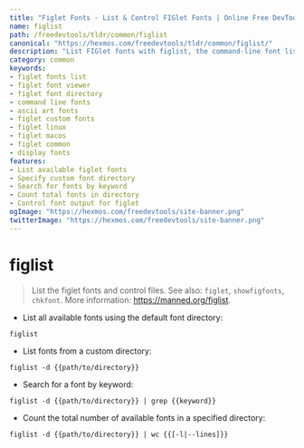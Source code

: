 ```yaml
---
title: "Figlet Fonts - List & Control FIGlet Fonts | Online Free DevTools by Hexmos"
name: figlist
path: /freedevtools/tldr/common/figlist
canonical: "https://hexmos.com/freedevtools/tldr/common/figlist/"
description: "List FIGlet fonts with figlist, the command-line font listing tool. Discover available fonts, search by keyword, and count fonts. Free online tool, no registration required."
category: common
keywords:
- figlet fonts list
- figlet font viewer
- figlet font directory
- command line fonts
- ascii art fonts
- figlet custom fonts
- figlet linux
- figlet macos
- figlet common
- display fonts
features:
- List available figlet fonts
- Specify custom font directory
- Search for fonts by keyword
- Count total fonts in directory
- Control font output for figlet
ogImage: "https://hexmos.com/freedevtools/site-banner.png"
twitterImage: "https://hexmos.com/freedevtools/site-banner.png"
---
```


# figlist

> List the figlet fonts and control files.
> See also: `figlet`, `showfigfonts`, `chkfont`.
> More information: <https://manned.org/figlist>.

- List all available fonts using the default font directory:

`figlist`

- List fonts from a custom directory:

`figlist -d {{path/to/directory}}`

- Search for a font by keyword:

`figlist -d {{path/to/directory}} | grep {{keyword}}`

- Count the total number of available fonts in a specified directory:

`figlist -d {{path/to/directory}} | wc {{[-l|--lines]}}`
